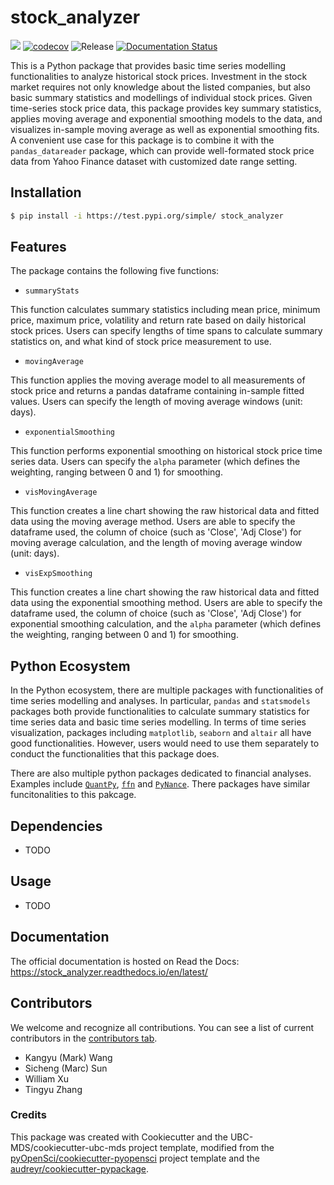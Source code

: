 # stock_analyzer

![](https://github.com/UBC-MDS/stock_analyzer/workflows/build/badge.svg) [![codecov](https://codecov.io/gh/UBC-MDS/stock_analyzer/branch/main/graph/badge.svg)](https://codecov.io/gh/UBC-MDS/stock_analyzer) ![Release](https://github.com/UBC-MDS/stock_analyzer/workflows/Release/badge.svg) [![Documentation Status](https://readthedocs.org/projects/stock_analyzer/badge/?version=latest)](https://stock_analyzer.readthedocs.io/en/latest/?badge=latest)

This is a Python package that provides basic time series modelling functionalities to analyze historical stock prices. Investment in the stock market requires not only knowledge about the listed companies, but also basic summary statistics and modellings of individual stock prices. Given time-series stock price data, this package provides key summary statistics, applies moving average and exponential smoothing models to the data, and visualizes in-sample moving average as well as exponential smoothing fits. A convenient use case for this package is to combine it with the `pandas_datareader` package, which can provide well-formated stock price data from Yahoo Finance dataset with customized date range setting.

## Installation

```bash
$ pip install -i https://test.pypi.org/simple/ stock_analyzer
```

## Features

The package contains the following five functions:

- `summaryStats`

This function calculates summary statistics including mean price, minimum price, maximum price, volatility and return rate based on daily historical stock prices.
Users can specify lengths of time spans to calculate summary statistics on, and what kind of stock price measurement to use.

- `movingAverage`

This function applies the moving average model to all measurements of stock price and returns a pandas dataframe containing in-sample fitted values. Users can specify the length of moving average windows (unit: days).

- `exponentialSmoothing`

This function performs exponential smoothing on historical stock price time series data. Users can specify the `alpha` parameter (which defines the weighting, ranging between 0 and 1) for smoothing.

- `visMovingAverage`

This function creates a line chart showing the raw historical data and fitted data using the moving average method. Users are able to specify the dataframe used, the column of choice (such as 'Close', 'Adj Close') for moving average calculation, and the length of moving average window (unit: days).

- `visExpSmoothing`

This function creates a line chart showing the raw historical data and fitted data using the exponential smoothing method. Users are able to specify the dataframe used, the column of choice (such as 'Close', 'Adj Close') for exponential smoothing calculation, and the `alpha` parameter (which defines the weighting, ranging between 0 and 1) for smoothing.

## Python Ecosystem

In the Python ecosystem, there are multiple packages with functionalities of time series modelling and analyses. In particular, `pandas` and `statsmodels` packages both provide functionalities to calculate summary statistics for time series data and basic time series modelling. In terms of time series visualization, packages including `matplotlib`, `seaborn` and `altair` all have good functionalities. However, users would need to use them separately to conduct the functionalities that this package does.

There are also multiple python packages dedicated to financial analyses. Examples include [`QuantPy`](https://github.com/jsmidt/QuantPy), [`ffn`](https://github.com/pmorissette/ffn) and [`PyNance`](http://pynance.net/). There packages have similar funcitonalities to this pakcage.

## Dependencies

- TODO

## Usage

- TODO

## Documentation

The official documentation is hosted on Read the Docs: https://stock_analyzer.readthedocs.io/en/latest/

## Contributors

We welcome and recognize all contributions. You can see a list of current contributors in the [contributors tab](https://github.com/UBC-MDS/stock_analyzer/graphs/contributors).

- Kangyu (Mark) Wang 
- Sicheng (Marc) Sun
- William Xu 
- Tingyu Zhang

### Credits

This package was created with Cookiecutter and the UBC-MDS/cookiecutter-ubc-mds project template, modified from the [pyOpenSci/cookiecutter-pyopensci](https://github.com/pyOpenSci/cookiecutter-pyopensci) project template and the [audreyr/cookiecutter-pypackage](https://github.com/audreyr/cookiecutter-pypackage).
